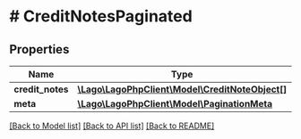 # # CreditNotesPaginated

## Properties

Name | Type | Description | Notes
------------ | ------------- | ------------- | -------------
**credit_notes** | [**\Lago\LagoPhpClient\Model\CreditNoteObject[]**](CreditNoteObject.md) |  |
**meta** | [**\Lago\LagoPhpClient\Model\PaginationMeta**](PaginationMeta.md) |  |

[[Back to Model list]](../../README.md#models) [[Back to API list]](../../README.md#endpoints) [[Back to README]](../../README.md)
